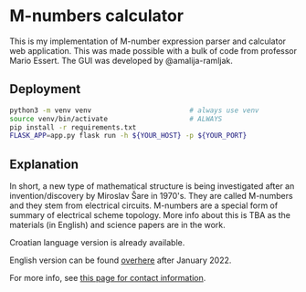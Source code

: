 # M-numbers calculator

This is my implementation of M-number expression parser and calculator web application. This was made possible with a bulk of code from professor Mario Essert.
The GUI was developed by @amalija-ramljak.

## Deployment
```bash
python3 -m venv venv                        # always use venv
source venv/bin/activate                    # ALWAYS
pip install -r requirements.txt
FLASK_APP=app.py flask run -h ${YOUR_HOST} -p ${YOUR_PORT}
```

## Explanation
In short, a new type of mathematical structure is being investigated after an invention/discovery by Miroslav Šare in 1970's. They are called M-numbers and they stem from electrical circuits. M-numbers are a special form of summary of electrical scheme topology. More info about this is TBA as the materials (in English) and science papers are in the work.

Croatian language version is already available.

English version can be found [overhere](https://amas.pmfst.unist.hr/ams/show_paper.php?id=61) after January 2022.

For more info, see [this page for contact information](https://www.fer.unizg.hr/en/course/mnu).
